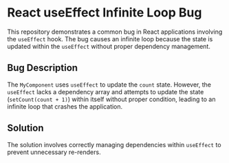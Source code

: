 # React useEffect Infinite Loop Bug

This repository demonstrates a common bug in React applications involving the `useEffect` hook.  The bug causes an infinite loop because the state is updated within the `useEffect` without proper dependency management.

## Bug Description

The `MyComponent` uses `useEffect` to update the `count` state. However, the `useEffect` lacks a dependency array and attempts to update the state (`setCount(count + 1)`) within itself without proper condition, leading to an infinite loop that crashes the application.

## Solution

The solution involves correctly managing dependencies within `useEffect` to prevent unnecessary re-renders.